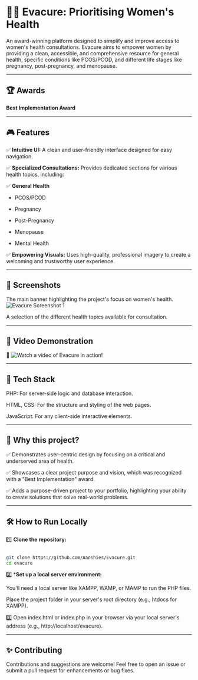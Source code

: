 # 👩‍⚕️ Evacure: Prioritising Women's Health
An award-winning platform designed to simplify and improve access to women's health consultations. Evacure aims to empower women by providing a clean, accessible, and comprehensive resource for general health, specific conditions like PCOS/PCOD, and different life stages like pregnancy, post-pregnancy, and menopause.

---

## 🏆 Awards

**Best Implementation Award**

---

## 🎮 Features

✅ **Intuitive UI:** A clean and user-friendly interface designed for easy navigation.

✅ **Specialized Consultations:** Provides dedicated sections for various health topics, including:

✅ **General Health**

- PCOS/PCOD

- Pregnancy

- Post-Pregnancy

- Menopause

- Mental Health

✅ **Empowering Visuals:** Uses high-quality, professional imagery to create a welcoming and trustworthy user experience.

---

## 📸 Screenshots
The main banner highlighting the project's focus on women's health.
![Evacure Screenshot 1](<img width="1895" height="839" alt="Image" src="https://github.com/user-attachments/assets/88169721-ecd5-4df9-9590-59e5703a1030" />)

A selection of the different health topics available for consultation.

---

## 🎥 Video Demonstration
🔗 ![Watch a video of Evacure in action!](https://drive.google.com/drive/u/1/folders/19WwRAL7WWKHgsDdU3A2F7w_VMZ0NoIgX)

---


## 🚀 Tech Stack

PHP: For server-side logic and database interaction.

HTML, CSS: For the structure and styling of the web pages.

JavaScript: For any client-side interactive elements.

---

## 🎯 Why this project?

✅ Demonstrates user-centric design by focusing on a critical and underserved area of health.

✅ Showcases a clear project purpose and vision, which was recognized with a "Best Implementation" award.

✅ Adds a purpose-driven project to your portfolio, highlighting your ability to create solutions that solve real-world problems.

---

## 🛠️ How to Run Locally

1️⃣ **Clone the repository:**

```Bash

git clone https://github.com/Aanshies/Evacure.git
cd evacure
```

2️⃣ ***Set up a local server environment:**

You'll need a local server like XAMPP, WAMP, or MAMP to run the PHP files.

Place the project folder in your server's root directory (e.g., htdocs for XAMPP).

3️⃣ Open index.html or index.php in your browser via your local server's address (e.g., http://localhost/evacure).

---

## ✨ Contributing

Contributions and suggestions are welcome!
Feel free to open an issue or submit a pull request for enhancements or bug fixes.
